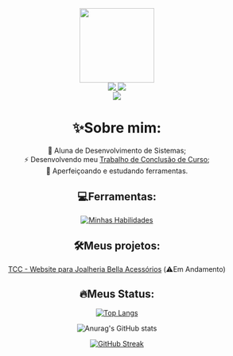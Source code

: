 <div id="content" align="center">
  <div id="header" align="center">
    <img src="https://media.giphy.com/media/v1.Y2lkPTc5MGI3NjExazZ5ZnFkZjR2eG5mNXF3bWd6YmZuODE1dXV4MmNjdmZ3ejdjcDY5diZlcD12MV9pbnRlcm5hbF9naWZfYnlfaWQmY3Q9Zw/TSo9ao1pklqKsIK0gR/giphy.gif" width="150">
    <div id="badges">
      <a href="https://twitter.com/AyanamiMijos">
        <img src="https://img.shields.io/badge/Twitter-black?style=for-the-badge&logo=x&logoColor=white&color=black">
      </a>
      <a href="https://www.linkedin.com/in/isabelly-souza-e-oliveira-5791222a5/">
        <img src="https://img.shields.io/badge/linkedin-%230077B5.svg?style=for-the-badge&logo=linkedin&logoColor=white">
      </a>
    </div>
    <img src="https://komarev.com/ghpvc/?username=Ayanami016&style=for-the-badge&color=success">
  </div>
  
  # :sparkles:Sobre mim:
  :seedling: Aluna de Desenvolvimento de Sistemas; <br>
  :zap: Desenvolvendo meu <a href="https://github.com/Ayanami016/TCC" target="_blank">Trabalho de Conclusão de Curso</a>; <br>
  :notebook: Aperfeiçoando e estudando ferramentas.
  
  ## :computer:Ferramentas:
[![Minhas Habilidades](https://skillicons.dev/icons?i=html,css,sass,mysql,php,vscode,git)](https://skillicons.dev)

  ## :hammer_and_wrench:Meus projetos:
<a href="https://ayanami016.github.io/TCC/" target="_blank">TCC - Website para Joalheria Bella Acessórios</a> (⚠️Em Andamento)
  
  ## :fire:Meus Status:
  <span id="status">
    
  [![Top Langs](https://github-readme-stats.vercel.app/api/top-langs/?username=Ayanami016&theme=radical&background=000000)](https://github.com/anuraghazra/github-readme-stats)
  
  ![Anurag's GitHub stats](https://github-readme-stats.vercel.app/api?username=Ayanami016)
  
  [![GitHub Streak](http://github-readme-streak-stats.herokuapp.com?user=Ayanami016&theme=radical&background=000000)](https://git.io/streak-stats)
  </span>
</div>
